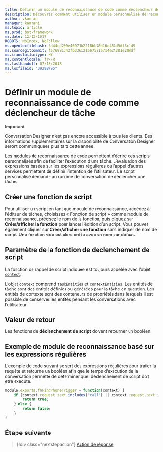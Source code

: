 ```yaml
---
title: Définir un module de reconnaissance de code comme déclencheur de tâche | Microsoft Docs
description: Découvrez comment utiliser un module personnalisé de reconnaissance de code comme déclencheur de tâche.
author: vkannan
manager: kamrani
ms.topic: article
ms.prod: bot-framework
ms.date: 12/13/2017
ROBOTS: NoIndex, NoFollow
ms.openlocfilehash: 6d44cd299e46971b2218bb78d16e454d5df3c1d9
ms.sourcegitcommit: f576981342fb3361216675815714e24281e20ddf
ms.translationtype: HT
ms.contentlocale: fr-FR
ms.lasthandoff: 07/18/2018
ms.locfileid: "39298795"
---
```

# <a name="define-code-recognizer-as-task-trigger"></a>Définir un module de reconnaissance de code comme déclencheur de tâche
> [!IMPORTANT]
> Conversation Designer n’est pas encore accessible à tous les clients. Des informations supplémentaires sur la disponibilité de Conversation Designer seront communiquées plus tard cette année.

Les modules de reconnaissance de code permettent d’écrire des scripts personnalisés afin de faciliter l’exécution d’une tâche. L’évaluation des expressions basées sur les expressions régulières ou l’appel d’autres services permettent de définir l’intention de l’utilisateur. Le script personnalisé demande au runtime de conversation de déclencher une tâche. 

## <a name="create-a-script-function"></a>Créer une fonction de script
Pour utiliser un script en tant que module de reconnaissance, accédez à l’éditeur de tâches, choisissez « Fonction de script » comme module de reconnaissance, précisez le nom de la fonction, puis cliquez sur **Créer/afficher la fonction** pour lancer l’édition d’un script. Vous pouvez également cliquer sur **Créer/afficher une fonction** sans indiquer de nom de script. Une fonction vide est alors créée avec un nom par défaut. 

## <a name="script-trigger-function-parameter"></a>Paramètre de la fonction de déclenchement de script

La fonction de rappel de script indiquée est toujours appelée avec l’objet [`context`](conversation-designer-context-object.md).

L’objet `context` comprend `taskEntities` et `contextEntities`. Les entités de tâche sont des entités définies ou générées pour la tâche en question. Les entités de contexte sont des conteneurs de propriétés dans lesquels il est possible de conserver les entités pendant les conversations avec l’utilisateur.

## <a name="return-value"></a>Valeur de retour

Les fonctions de **déclenchement de script** doivent retourner un booléen.

## <a name="sample-regex-based-recognizer"></a>Exemple de module de reconnaissance basé sur les expressions régulières
L’exemple de code suivant se sert des expressions régulières pour traiter la requête et retourne un booléen afin que le temps d’exécution de la conversation permette de déterminer quel déclenchement de script doit être exécuté.

```javascript
module.exports.fnFindPhoneTrigger = function(context) {
    if (context.request.text.includes("call") || context.request.text.includes("ring")) {
        return true;
    } else {
        return false;
    }
} 
```

## <a name="next-step"></a>Étape suivante
> [!div class="nextstepaction"]
> [Action de réponse](conversation-designer-reply.md)
